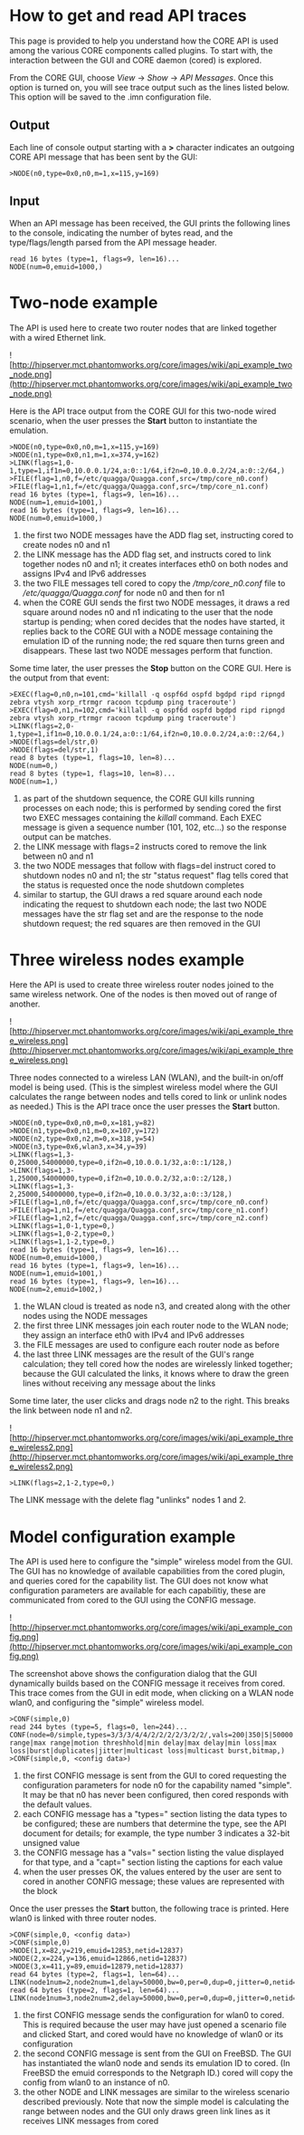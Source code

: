 # How to get and read API traces #
This page is provided to help you understand how the CORE API is used among the various CORE components called plugins. To start with, the interaction between the GUI and CORE daemon (cored) is explored.

From the CORE GUI, choose _View_ -> _Show_ -> _API Messages_. Once this option is turned on, you will see trace output such as the lines listed below. This option will be saved to the .imn configuration file.

## Output ##
Each line of console output starting with a **>** character indicates an outgoing CORE API message that has been sent by the GUI:
```
>NODE(n0,type=0x0,n0,m=1,x=115,y=169)
```

## Input ##
When an API message has been received, the GUI prints the following lines to the console, indicating the number of bytes read, and the type/flags/length parsed from the API message header.
```
read 16 bytes (type=1, flags=9, len=16)...
NODE(num=0,emuid=1000,) 
```


# Two-node example #

The API is used here to create two router nodes that are linked together with a wired Ethernet link.

![http://hipserver.mct.phantomworks.org/core/images/wiki/api_example_two_node.png](http://hipserver.mct.phantomworks.org/core/images/wiki/api_example_two_node.png)

Here is the API trace output from the CORE GUI for this two-node wired scenario, when the user presses the **Start** button to instantiate the emulation.

```
>NODE(n0,type=0x0,n0,m=1,x=115,y=169)
>NODE(n1,type=0x0,n1,m=1,x=374,y=162)
>LINK(flags=1,0-1,type=1,if1n=0,10.0.0.1/24,a:0::1/64,if2n=0,10.0.0.2/24,a:0::2/64,)
>FILE(flag=1,n0,f=/etc/quagga/Quagga.conf,src=/tmp/core_n0.conf)
>FILE(flag=1,n1,f=/etc/quagga/Quagga.conf,src=/tmp/core_n1.conf)
read 16 bytes (type=1, flags=9, len=16)...
NODE(num=1,emuid=1001,) 
read 16 bytes (type=1, flags=9, len=16)...
NODE(num=0,emuid=1000,) 
```

  1. the first two NODE messages have the ADD flag set, instructing cored to create nodes n0 and n1
  1. the LINK message has the ADD flag set, and instructs cored to link together nodes n0 and n1; it creates interfaces eth0 on both nodes and assigns IPv4 and IPv6 addresses
  1. the two FILE messages tell cored to copy the _/tmp/core\_n0.conf_ file to _/etc/quagga/Quagga.conf_ for node n0 and then for n1
  1. when the CORE GUI sends the first two NODE messages, it draws a red square around nodes n0 and n1 indicating to the user that the node startup is pending; when cored decides that the nodes have started, it replies back to the CORE GUI with a NODE message containing the emulation ID of the running node; the red square then turns green and disappears. These last two NODE messages perform that function.

Some time later, the user presses the **Stop** button on the CORE GUI. Here is the output from that event:
```
>EXEC(flag=0,n0,n=101,cmd='killall -q ospf6d ospfd bgdpd ripd ripngd zebra vtysh xorp_rtrmgr racoon tcpdump ping traceroute')
>EXEC(flag=0,n1,n=102,cmd='killall -q ospf6d ospfd bgdpd ripd ripngd zebra vtysh xorp_rtrmgr racoon tcpdump ping traceroute')
>LINK(flags=2,0-1,type=1,if1n=0,10.0.0.1/24,a:0::1/64,if2n=0,10.0.0.2/24,a:0::2/64,)
>NODE(flags=del/str,0)
>NODE(flags=del/str,1)
read 8 bytes (type=1, flags=10, len=8)...
NODE(num=0,) 
read 8 bytes (type=1, flags=10, len=8)...
NODE(num=1,) 
```

  1. as part of the shutdown sequence, the CORE GUI kills running processes on each node; this is performed by sending cored the first two EXEC messages containing the _killall_ command. Each EXEC message is given a sequence number (101, 102, etc...) so the response output can be matches.
  1. the LINK message with flags=2 instructs cored to remove the link between n0 and n1
  1. the two NODE messages that follow with flags=del instruct cored to shutdown nodes n0 and n1; the str "status request" flag tells cored that the status is requested once the node shutdown completes
  1. similar to startup, the GUI draws a red square around each node indicating the request to shutdown each node; the last two NODE messages have the str flag set and are the response to the node shutdown request; the red squares are then removed in the GUI

# Three wireless nodes example #

Here the API is used to create three wireless router nodes joined to the same wireless network. One of the nodes is then moved out of range of another.

![http://hipserver.mct.phantomworks.org/core/images/wiki/api_example_three_wireless.png](http://hipserver.mct.phantomworks.org/core/images/wiki/api_example_three_wireless.png)

Three nodes connected to a wireless LAN (WLAN), and the built-in on/off model is being used. (This is the simplest wireless model where the GUI calculates the range between nodes and tells cored to link or unlink nodes as needed.) This is the API trace once the user presses the **Start** button.

```
>NODE(n0,type=0x0,n0,m=0,x=181,y=82)
>NODE(n1,type=0x0,n1,m=0,x=107,y=172)
>NODE(n2,type=0x0,n2,m=0,x=318,y=54)
>NODE(n3,type=0x6,wlan3,x=34,y=39)
>LINK(flags=1,3-0,25000,54000000,type=0,if2n=0,10.0.0.1/32,a:0::1/128,)
>LINK(flags=1,3-1,25000,54000000,type=0,if2n=0,10.0.0.2/32,a:0::2/128,)
>LINK(flags=1,3-2,25000,54000000,type=0,if2n=0,10.0.0.3/32,a:0::3/128,)
>FILE(flag=1,n0,f=/etc/quagga/Quagga.conf,src=/tmp/core_n0.conf)
>FILE(flag=1,n1,f=/etc/quagga/Quagga.conf,src=/tmp/core_n1.conf)
>FILE(flag=1,n2,f=/etc/quagga/Quagga.conf,src=/tmp/core_n2.conf)
>LINK(flags=1,0-1,type=0,)
>LINK(flags=1,0-2,type=0,)
>LINK(flags=1,1-2,type=0,)
read 16 bytes (type=1, flags=9, len=16)...
NODE(num=0,emuid=1000,) 
read 16 bytes (type=1, flags=9, len=16)...
NODE(num=1,emuid=1001,) 
read 16 bytes (type=1, flags=9, len=16)...
NODE(num=2,emuid=1002,) 
```

  1. the WLAN cloud is treated as node n3, and created along with the other nodes using the NODE messages
  1. the first three LINK messages join each router node to the WLAN node; they assign an interface eth0 with IPv4 and IPv6 addresses
  1. the FILE messages are used to configure each router node as before
  1. the last three LINK messages are the result of the GUI's range calculation; they tell cored how the nodes are wirelessly linked together; because the GUI calculated the links, it knows where to draw the green lines without receiving any message about the links

Some time later, the user clicks and drags node n2 to the right. This breaks the link between node n1 and n2.

![http://hipserver.mct.phantomworks.org/core/images/wiki/api_example_three_wireless2.png](http://hipserver.mct.phantomworks.org/core/images/wiki/api_example_three_wireless2.png)

```
>LINK(flags=2,1-2,type=0,)
```

The LINK message with the delete flag "unlinks" nodes 1 and 2.

# Model configuration example #

The API is used here to configure the "simple" wireless model from the GUI. The GUI has no knowledge of available capabilities from the cored plugin, and queries cored for the capability list. The GUI does not know what configuration parameters are available for each capabilitiy, these are communicated from cored to the GUI using the CONFIG message.

![http://hipserver.mct.phantomworks.org/core/images/wiki/api_example_config.png](http://hipserver.mct.phantomworks.org/core/images/wiki/api_example_config.png)

The screenshot above shows the configuration dialog that the GUI dynamically builds based on the CONFIG message it receives from cored. This trace comes from the GUI in edit mode, when clicking on a WLAN node wlan0, and configuring the "simple" wireless model.

```
>CONF(simple,0)
read 244 bytes (type=5, flags=0, len=244)...
CONF(node=0/simple,types=3/3/3/4/4/2/2/2/2/3/2/2/,vals=200|350|5|50000|500000|0|15|0|0|0|0|0,capt=min range|max range|motion threshhold|min delay|max delay|min loss|max loss|burst|duplicates|jitter|multicast loss|multicast burst,bitmap,) 
>CONF(simple,0, <config data>)
```

  1. the first CONFIG message is sent from the GUI to cored requesting the configuration parameters for node n0 for the capability named "simple". It may be that n0 has never been configured, then cored responds with the default values.
  1. each CONFIG message has a "types=" section listing the data types to be configured; these are numbers that determine the type, see the API document for details; for example, the type number 3 indicates a 32-bit unsigned value
  1. the CONFIG message has a "vals=" section listing the value displayed for that type, and a "capt=" section listing the captions for each value
  1. when the user presses OK, the values entered by the user are sent to cored in another CONFIG message; these values are represented with the <config data> block

Once the user presses the **Start** button, the following trace is printed. Here wlan0 is linked with three router nodes.

```
>CONF(simple,0, <config data>)
>CONF(simple,0)
>NODE(1,x=82,y=219,emuid=12853,netid=12837)
>NODE(2,x=224,y=136,emuid=12866,netid=12837)
>NODE(3,x=411,y=89,emuid=12879,netid=12837)
read 64 bytes (type=2, flags=1, len=64)...
LINK(node1num=2,node2num=1,delay=50000,bw=0,per=0,dup=0,jitter=0,netid=12837,) 
read 64 bytes (type=2, flags=1, len=64)...
LINK(node1num=3,node2num=2,delay=50000,bw=0,per=0,dup=0,jitter=0,netid=12837,) 
```

  1. the first CONFIG message sends the configuration for wlan0 to cored. This is required because the user may have just opened a scenario file and clicked Start, and cored would have no knowledge of wlan0 or its configuration
  1. the second CONFIG message is sent from the GUI on FreeBSD. The GUI has instantiated the wlan0 node and sends its emulation ID to cored. (In FreeBSD the emuid corresponds to the Netgraph ID.) cored will copy the config from wlan0 to an instance of n0.
  1. the other NODE and LINK messages are similar to the wireless scenario described previously. Note that now the simple model is calculating the range between nodes and the GUI only draws green link lines as it receives LINK messages from cored